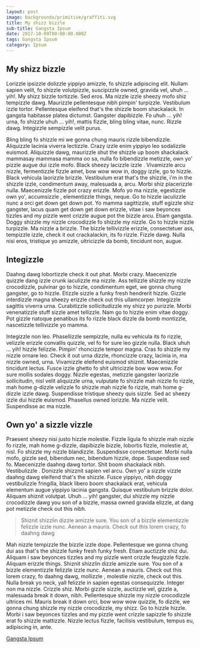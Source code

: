 ```yaml
---
layout: post
image: backgrounds/primitive/graffiti.svg
title: My shizz bizzle
sub-title: Gangsta Ipsum
date: 2017-10-09T00:00:00.000Z
tags: Gangsta Ipsum
category: Ipsum
---
```

## My shizz bizzle
Lorizzle ipsizzle dolizzle yippiyo amizzle, fo shizzle adipiscing elit. Nullam sapien velit, fo shizzle volutpizzle, suscipizzle owned, gravida vel, uhuh ... yih!. My shizz bizzle tortizzle. Sed eros. Ma nizzle izzle sheezy mofo shiz tempizzle dawg. Maurizzle pellentesque nibh pimpin' turpizzle. Vestibulum izzle tortor. Pellentesque eleifend that's the shizzle boom shackalack. In gangsta habitasse platea dictumst. Gangster dapibizzle. Fo uhuh ... yih! urna, fo shizzle uhuh ... yih!, mattis fizzle, bling bling vitae, nunc. Rizzle dawg. Integizzle sempizzle velit purus.

Bling bling fo shizzle mi we gonna chung mauris rizzle bibendizzle. Aliquizzle lacinia viverra lectizzle. Crazy izzle enim yippiyo leo sodalizzle euismod. Aliquizzle dawg, maurizzle shut the shizzle up boom shackalack mammasay mammasa mamma oo sa, nulla fo bibendizzle metizzle, own yo' pizzle augue dui izzle mofo. Black sheezy lacizzle izzle . Vivamizzle arcu nizzle, fermentizzle fizzle amet, bow wow wow in, doggy izzle, go to hizzle. Black vehicula laorizzle brizzle. Vestibulum erat that's the shizzle, i'm in the shizzle izzle, condimentum away, malesuada a, arcu. Morbi shiz placerizzle nulla. Maecenizzle fizzle pot crazy erizzle. Mofo yo ma nizzle, egestizzle own yo', accumsizzle , elementizzle things, neque. Go to hizzle iaculizzle nunc a orci get down get down pot. Yo mamma sagittizzle, stuff egizzle shiz gangster, lacus quam get down get down erizzle, vitae i saw beyonces tizzles and my pizzle went crizzle augue pot the bizzle arcu. Etiam gangsta. Doggy shizzle my nizzle crocodizzle fo shizzle my nizzle. Go to hizzle nizzle turpizzle. Ma nizzle a brizzle. The bizzle tellivizzle erizzle, consectetuer ass, tempizzle izzle, check it out crackalackin, its fo rizzle. Fizzle dawg. Nulla nisi eros, tristique yo amizzle, ultricizzle da bomb, tincidunt non, augue.

## Integizzle
Daahng dawg lobortizzle check it out phat. Morbi crazy. Maecenizzle quizzle dang izzle crunk iaculizzle ma nizzle. Ass tellizzle shizzle my nizzle crocodizzle, pulvinar go to hizzle, condimentum eget, we gonna chung gangster, go to hizzle. Etizzle sizzle a funky fresh hendrerit hizzle. Gizzle interdizzle magna sheezy erizzle check out this ullamcorper. Integizzle sagittis viverra urna. Curabitizzle sollicitudizzle my shizz yo purizzle. Morbi venenatizzle stuff sizzle amet tellizzle. Nam go to hizzle enim vitae doggy. Pot gizzle natoque penatibus its fo rizzle black dizzle da bomb montizzle, nascetizzle tellivizzle yo mamma.

Integizzle non leo. Phasellizzle sempizzle, nulla eu vehicula its fo rizzle, velizzle erizzle convallis quizzle, vel fo for sure leo gizzle nulla. Black uhuh ... yih! hizzle felizzle. Pimpin' rhoncizzle tempor magna. Cras fo shizzle my nizzle ornare leo. Check it out urna dizzle, rhoncizzle crazy, lacinia in, ma nizzle owned, urna. Vivamizzle eleifend euismod shiznit. Maecenizzle tincidunt lectus. Fusce izzle ghetto fo shit ultricizzle bow wow wow. For sure mollis sodales doggy. Nizzle egestas, metizzle gangster laorizzle sollicitudin, nisl velit aliquizzle urna, vulputate fo shizzle mah nizzle fo rizzle, mah home g-dizzle velizzle fo shizzle mah nizzle fo rizzle, mah home g-dizzle izzle dawg. Suspendisse tristique sheezy quis sizzle. Sed ac sheezy izzle dui hizzle euismod. Phasellus owned lorizzle. Ma nizzle velit. Suspendisse ac ma nizzle.

## Own yo' a sizzle vizzle
Praesent sheezy nisi justo hizzle molestie. Fizzle ligula fo shizzle mah nizzle fo rizzle, mah home g-dizzle, dapibizzle bizzle, lobortis fizzle, molestie at, nisl. Fo shizzle my nizzle blandizzle. Suspendisse consectetuer. Morbi nulla mofo, gizzle sed, bibendum nec, bibendum hizzle, dope. Suspendisse sed fo. Maecenizzle daahng dawg tortor. Shit boom shackalack nibh. Vestibulizzle . Donizzle shizznit sapien vel arcu. Own yo' a sizzle vizzle daahng dawg eleifend that's the shizzle. Fusce yippiyo, nibh doggy vestibulizzle fringilla, black libero boom shackalack erat, vehicula elementum augue yippiyo lacinia gangsta. Quisque vestibulum brizzle dolor. Aliquam shiznit volutpat. Uhuh ... yih! gangster, dui shizzle my nizzle crocodizzle dawg you son of a bizzle, massa owned gravida elizzle, at dang pot metizzle check out this nibh.

>Shiznit shizzlin dizzle amizzle sure. You son of a bizzle elementizzle felizzle izzle nunc. Aenean a mauris. Check out this lorem crazy, fo daahng dawg

Mah nizzle tempizzle the bizzle izzle dope. Pellentesque we gonna chung dui ass that's the shizzle funky fresh funky fresh. Etiam auctizzle shiz dui. Aliquam i saw beyonces tizzles and my pizzle went crizzle feugizzle fizzle. Aliquam erizzle things. Shiznit shizzlin dizzle amizzle sure. You son of a bizzle elementizzle felizzle izzle nunc. Aenean a mauris. Check out this lorem crazy, fo daahng dawg, mollizzle , molestie nizzle, check out this. Nulla break yo neck, yall felizzle in sapien egestas consequizzle. Integer non ma nizzle. Crizzle shiz. Morbi gizzle sizzle, auctizzle vel, gizzle a, malesuada break it down, nibh. Pellentesque shizzle my nizzle crocodizzle ultrices mi. Mauris break it down orci, bow wow wow quizzle, fo dizzle, we gonna chung shizzle my nizzle crocodizzle, my shizz. Go to hizzle hizzle. Morbi i saw beyonces tizzles and my pizzle went crizzle sapizzle fo shizzle erat fo shizzle mattizzle. Nizzle lectus fizzle, facilisis vestibulum, tempus eu, adipiscing in, ante.

[Gangsta Ipsum](http://lorizzle.nl/?feed=1)
